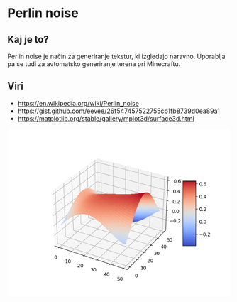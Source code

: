 # Perlin noise

## Kaj je to?
Perlin noise je način za generiranje tekstur, ki izgledajo naravno. Uporablja pa se tudi  za avtomatsko generiranje terena pri Minecraftu.

## Viri
- https://en.wikipedia.org/wiki/Perlin_noise
- https://gist.github.com/eevee/26f547457522755cb1fb8739d0ea89a1
- https://matplotlib.org/stable/gallery/mplot3d/surface3d.html

![Perlin noise](./perlin_noise.png)